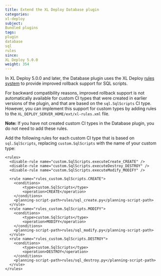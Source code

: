 ```yaml
---
title: Extend the XL Deploy Database plugin
categories:
xl-deploy
subject:
Bundled plugins
tags:
plugin
database
sql
rules
since:
XL Deploy 5.0.0
weight: 354
---
```


In XL Deploy 5.0.0 and later, the Database plugin uses the XL Deploy [rules system](/xl-deploy/concept/getting-started-with-xl-deploy-rules.html) to provide improved rollback support for SQL scripts.

For backward compatibility reasons, improved rollback support is not automatically available for custom CI types that were created in earlier versions of the plugin, and that are based on the `sql.SqlScripts` CI type. However, you can implement this support for custom types by adding rules to the `XL_DEPLOY_SERVER_HOME/ext/xl-rules.xml` file.

**Note:** If you have not created custom CI types in the Database plugin, you do not need to add these rules.

Add the following rules for each custom CI type that is based on `sql.SqlScripts`, replacing `custom.SqlScripts` with the name of your custom type:

    <rules>
      <disable-rule name="custom.SqlScripts.executeCreate_CREATE" />
      <disable-rule name="custom.SqlScripts.executeDestroy_DESTROY" />
      <disable-rule name="custom.SqlScripts.executeModify_MODIFY" />

      <rule name="rules_custom.SqlScripts.CREATE">
        <conditions>
            <type>custom.SqlScripts</type>
            <operation>CREATE</operation>
        </conditions>
        <planning-script-path>rules/sql_create.py</planning-script-path>
      </rule>
      <rule name="rules_custom.SqlScripts.MODIFY">
        <conditions>
            <type>custom.SqlScripts</type>
            <operation>MODIFY</operation>
        </conditions>
        <planning-script-path>rules/sql_modify.py</planning-script-path>
      </rule>
      <rule name="rules_custom.SqlScripts.DESTROY">
        <conditions>
            <type>custom.SqlScripts</type>
            <operation>DESTROY</operation>
        </conditions>
        <planning-script-path>rules/sql_destroy.py</planning-script-path>
      </rule>
    </rules>
